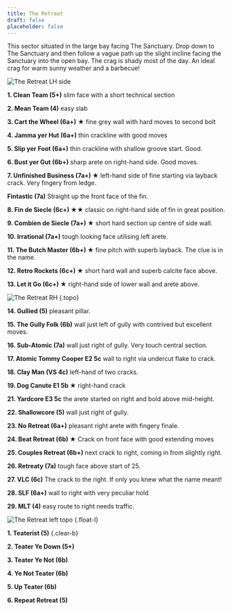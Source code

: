 ```yaml
---
title: The Retreat
draft: false
placeholder: false
---
```


This sector situated in the large bay facing The Sanctuary. Drop down to The Sanctuary and then follow a vague path up the slight incline facing the Sanctuary into the open bay. The crag is shady most of the day. An ideal crag for warm sunny weather and a barbecue!


![The Retreat LH side](/img/peak/buxton/Retreat-LH.jpg)

**1. Clean Team (5+)** slim face with a short technical section

**2. Mean Team (4)** easy slab

**3. Cart the Wheel (6a+)** &starf; fine grey wall with hard moves to second bolt

**4. Jamma yer Hut (6a+)** thin crackline with good moves

**5. Slip yer Foot (6a+)** thin crackline with shallow groove start. Good.

**6. Bust yer Gut (6b+)** sharp arete on right-hand side. Good moves.

**7. Unfinished Business (7a+) &starf;** left-hand side of fine starting via layback crack. Very fingery from ledge.

**Fintastic (7a)** Straight up the front face of the fin.

**8. Fin de Siecle (6c+) &starf;&starf;** classic on right-hand side of fin in great position.

**9. Combien de Siecle (7a+) &starf;** short hard section up centre of side wall.

**10. Irrational (7a+)** tough looking face utilising left arete.

**11. The Butch Master (6b+) &starf;** fine pitch with superb layback. The clue is in the name. 

**12. Retro Rockets (6c+) &starf;** short hard wall and superb calcite face above.

**13. Let it Go (6c+) &starf;** right-hand side of lower wall and arete above.


![The Retreat RH](/img/peak/buxton/Retreat-RH.jpg)
{.topo}

**14. Gullied (5)** pleasant pillar.

**15. The Gully Folk (6b)** wall just left of gully with contrived but excellent moves.

**16. Sub-Atomic (7a)** wall just right of gully. Very touch central section.

**17. Atomic Tommy Cooper E2 5c** wall to right via undercut flake to crack.

**18. Clay Man (VS 4c)** left-hand of two cracks.

**19. Dog Canute E1 5b &starf;** right-hand crack

**21. Yardcore E3 5c** the arete started on right and bold above mid-height.

**22. Shallowcore (5)** wall just right of gully.

**23. No Retreat (6a+)** pleasant right arete with fingery finale.

**24. Beat Retreat (6b) &starf;** Crack on front face with good extending moves 

**25. Couples Retreat (6b+)** next crack to right, coming in from slightly right.

**26. Retreaty (7a)** tough face above start of 25.

**27. VLC (6c)** The crack to the right. If only you knew what the name meant!

**28. SLF (6a+)** wall to right with very peculiar hold

**29. MLT (4)** easy route to right needs traffic.


![The Retreat left topo](/img/peak/buxton/hh-the-retreat-left.jpg)
{.float-l}

**1. Teaterist (5)**
{.clear-b}

**2. Teater Ye Down (5+)** 

**3. Teater Ye Not (6b)** 

**4. Ye Not Teater (6b)** 

**5. Up Teater (6b)** 

**6. Repeat Retreat (5)** 



